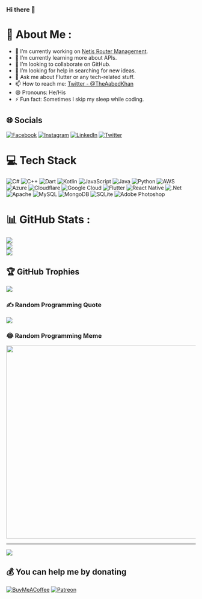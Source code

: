### Hi there 👋

# 💫 About Me :
- 🔭 I’m currently working on [Netis Router Management](https://play.google.com/store/apps/details?id=com.aabedkhan.netis.netisroutermanagement).
- 🌱 I’m currently learning more about APIs.
- 👯 I’m looking to collaborate on GitHub.
- 🤔 I’m looking for help in searching for new ideas.
- 💬 Ask me about Flutter or any tech-related stuff.
- 📫 How to reach me: [Twitter - @TheAabedKhan](https://twitter.com/TheAabedKhan)
- 😄 Pronouns: He/His
- ⚡ Fun fact: Sometimes I skip my sleep while coding.

## 🌐 Socials
[![Facebook](https://img.shields.io/badge/Facebook-%231877F2.svg?logo=Facebook&logoColor=white)](https://facebook.com/AabedOfficial) [![Instagram](https://img.shields.io/badge/Instagram-%23E4405F.svg?logo=Instagram&logoColor=white)](https://instagram.com/TheAabedKhan) [![LinkedIn](https://img.shields.io/badge/LinkedIn-%230077B5.svg?logo=linkedin&logoColor=white)](https://linkedin.com/in/AabedOfficial) [![Twitter](https://img.shields.io/badge/Twitter-%231DA1F2.svg?logo=Twitter&logoColor=white)](https://twitter.com/TheAabedKhan) 

# 💻 Tech Stack
![C#](https://img.shields.io/badge/c%23-%23239120.svg?style=for-the-badge&logo=c-sharp&logoColor=white) ![C++](https://img.shields.io/badge/c++-%2300599C.svg?style=for-the-badge&logo=c%2B%2B&logoColor=white) ![Dart](https://img.shields.io/badge/dart-%230175C2.svg?style=for-the-badge&logo=dart&logoColor=white) ![Kotlin](https://img.shields.io/badge/kotlin-%230095D5.svg?style=for-the-badge&logo=kotlin&logoColor=white) ![JavaScript](https://img.shields.io/badge/javascript-%23323330.svg?style=for-the-badge&logo=javascript&logoColor=%23F7DF1E) ![Java](https://img.shields.io/badge/java-%23ED8B00.svg?style=for-the-badge&logo=java&logoColor=white) ![Python](https://img.shields.io/badge/python-3670A0?style=for-the-badge&logo=python&logoColor=ffdd54) ![AWS](https://img.shields.io/badge/AWS-%23FF9900.svg?style=for-the-badge&logo=amazon-aws&logoColor=white) ![Azure](https://img.shields.io/badge/azure-%230072C6.svg?style=for-the-badge&logo=azure-devops&logoColor=white) ![Cloudflare](https://img.shields.io/badge/Cloudflare-F38020?style=for-the-badge&logo=Cloudflare&logoColor=white) ![Google Cloud](https://img.shields.io/badge/Google%20Cloud-%234285F4.svg?style=for-the-badge&logo=google-cloud&logoColor=white) ![Flutter](https://img.shields.io/badge/Flutter-%2302569B.svg?style=for-the-badge&logo=Flutter&logoColor=white) ![React Native](https://img.shields.io/badge/react_native-%2320232a.svg?style=for-the-badge&logo=react&logoColor=%2361DAFB) ![.Net](https://img.shields.io/badge/.NET-5C2D91?style=for-the-badge&logo=.net&logoColor=white) ![Apache](https://img.shields.io/badge/apache-%23D42029.svg?style=for-the-badge&logo=apache&logoColor=white) ![MySQL](https://img.shields.io/badge/mysql-%2300f.svg?style=for-the-badge&logo=mysql&logoColor=white) ![MongoDB](https://img.shields.io/badge/MongoDB-%234ea94b.svg?style=for-the-badge&logo=mongodb&logoColor=white) ![SQLite](https://img.shields.io/badge/sqlite-%2307405e.svg?style=for-the-badge&logo=sqlite&logoColor=white) ![Adobe Photoshop](https://img.shields.io/badge/adobephotoshop-%2331A8FF.svg?style=for-the-badge&logo=adobephotoshop&logoColor=white)

# 📊 GitHub Stats :
![](https://github-readme-stats.vercel.app/api?username=TheAabedKhan&theme=nightowl&hide_border=true&include_all_commits=true&count_private=true)<br/>
![](https://github-readme-streak-stats.herokuapp.com/?user=TheAabedKhan&theme=nightowl&hide_border=true)<br/>
![](https://github-readme-stats.vercel.app/api/top-langs/?username=TheAabedKhan&theme=nightowl&hide_border=true&include_all_commits=true&count_private=true&layout=compact)

## 🏆 GitHub Trophies
![](https://github-profile-trophy.vercel.app/?username=TheAabedKhan&theme=radical&no-frame=true&no-bg=false&margin-w=4)

### ✍️ Random Programming Quote
![](https://quotes-github-readme.vercel.app/api?type=horizontal&theme=tokyonight)

### 😂 Random Programming Meme
<img src="https://www.thecoderpedia.com/wp-content/uploads/2020/06/Programming-Memes-Programmer-while-sleeping.jpg" width="512px"/>

---
[![](https://visitcount.itsvg.in/api?id=TheAabedKhan&icon=0&color=5)](https://visitcount.itsvg.in)

  ## 💰 You can help me by donating
  [![BuyMeACoffee](https://img.shields.io/badge/Buy%20Me%20a%20Coffee-ffdd00?style=for-the-badge&logo=buy-me-a-coffee&logoColor=black)](https://buymeacoffee.com/TheAabedKhan) [![Patreon](https://img.shields.io/badge/Patreon-F96854?style=for-the-badge&logo=patreon&logoColor=white)](https://patreon.com/TheAabedKhan) 
  
